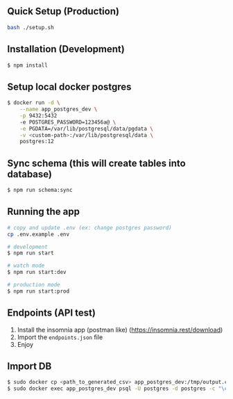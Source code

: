 ## Quick Setup (Production)

```bash
bash ./setup.sh
```

## Installation (Development)

```bash
$ npm install
```

## Setup local docker postgres

```bash
$ docker run -d \
    --name app_postgres_dev \
    -p 9432:5432
    -e POSTGRES_PASSWORD=123456a@ \
    -e PGDATA=/var/lib/postgresql/data/pgdata \
    -v <custom-path>:/var/lib/postgresql/data \
    postgres:12
```

## Sync schema (this will create tables into database)

```bash
$ npm run schema:sync
```


## Running the app

```bash
# copy and update .env (ex: change postgres password)
cp .env.example .env

# development
$ npm run start

# watch mode
$ npm run start:dev

# production mode
$ npm run start:prod
```

## Endpoints (API test)

1. Install the insomnia app (postman like) (https://insomnia.rest/download)
2. Import the `endpoints.json` file
3. Enjoy

## Import DB

```bash
$ sudo docker cp <path_to_generated_csv> app_postgres_dev:/tmp/output.csv
$ sudo docker exec app_postgres_dev psql -U postgres -d postgres -c "\copy translation FROM '/tmp/output.csv' DELIMITER E'\t'"
```
